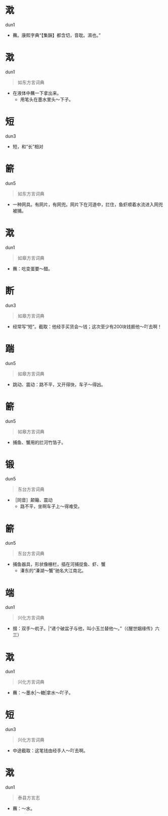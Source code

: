 # 㴷
dun1
- 蘸。康熙字典“【集韻】都含切，音耽。濕也。”

# 㴷
dun1
> 如东方言词典
- 在液体中蘸一下拿出来。
  - 用笔头在墨水里头～下子。

# 短
dun3
- 短，和“长”相对

# 簖
dun5
> 如东方言词典
- 一种网具。有网片，有网兜。网片下在河道中，拦住，鱼虾顺着水流进入网兜被捕。

# 㴷
dun1
> 如皋方言词典
- 蘸：吃变蛋要～醋。

# 断
dun3
> 如皋方言词典
- 经常写“短”。截取：他经手买货会～钱；这次至少有200块钱捱他～吖去啊！

# 踹
dun5
> 如皋方言词典
- 跳动、震动：路不平，又开得快，车子～得凶。

# 簖
dun5
> 如皋方言词典
- 捕鱼、蟹用的拦河竹箔子。

# 锻
dun5
> 东台方言词典
- ［同音］颠簸、震动
  - 路不平，坐啊车子上～得难受。

# 簖
dun5
> 东台方言词典
- 捕鱼器具，形状像栅栏，插在河捕捉鱼、虾、蟹
  - 溱东的“溱湖～蟹”驰名大江南北。

# 端
dun1
> 兴化方言词典
- 掇：双手～杌子。|“递个破盆子与他，叫小玉兰替他～。”（《醒世姻缘传》六三）

# 㴷
dun1
> 兴化方言词典
- 蘸：～墨水|～糖|拿水～吖子。

# 短
dun3
> 兴化方言词典
- 中途截取：这笔钱由经手人～吖去啊。

# 㴷
dun1
> 泰县方言志
- 蘸：～水。
